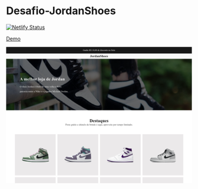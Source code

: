 # Desafio-JordanShoes
[![Netlify Status](https://api.netlify.com/api/v1/badges/0a75b8ff-9373-4bfe-a923-a6704f289613/deploy-status)](https://app.netlify.com/sites/boring-ardinghelli-f47bd0/deploys)


<a href="https://boring-ardinghelli-f47bd0.netlify.app">
      Demo
    </a>
    

<p align="center">
  <img src="/print.png" title="Print">
</p>


